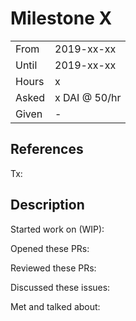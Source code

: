 # Milestone X

|       |               |
| ----- | ------------- |
| From  | 2019-xx-xx    |
| Until | 2019-xx-xx    |
| Hours | x             |
| Asked | x DAI @ 50/hr |
| Given | -             |

## References

Tx:

## Description

Started work on (WIP):

Opened these PRs:

Reviewed these PRs:

Discussed these issues:

Met and talked about:
